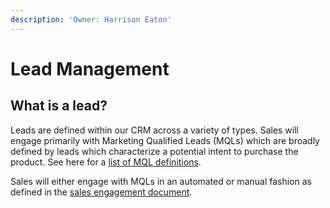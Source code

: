 ```yaml
---
description: 'Owner: Harrison Eaton'
---
```


# Lead Management

## What is a lead?
Leads are defined within our CRM across a variety of types. Sales will engage primarily with Marketing Qualified Leads (MQLs) which are broadly defined by leads which characterize a potential intent to purchase the product. See here for a [list of MQL definitions](https://docs.google.com/spreadsheets/d/1U1LYvBcLyQHqwNoj4skOTqq_-Rp_UyEOXBrinc4oh9c/edit?usp=sharing).

Sales will either engage with MQLs in an automated or manual fashion as defined in the [sales engagement document](https://docs.google.com/document/d/1VlabDMukHNC-FSip9tKftTmXfYnOLqkg19WiGZqNmjA/edit).
